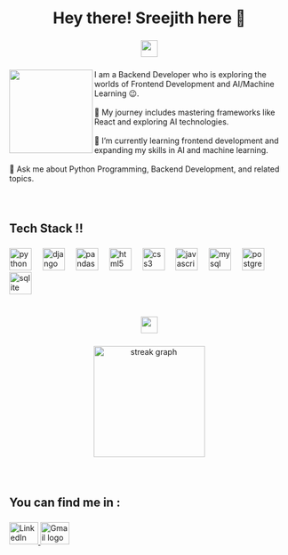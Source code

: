 <h1 align="center">Hey there! Sreejith  here 👋</h1>

###

<div align="center">
  <img height="30" src="https://user-images.githubusercontent.com/74038190/212284158-e840e285-664b-44d7-b79b-e264b5e54825.gif"  />
</div>

###

<img align="left" height="150" src="https://user-images.githubusercontent.com/74038190/227779362-cacda485-cab4-4e28-8a27-a4d2a918a7ac.gif"  />

###

<p align="left">I am a Backend Developer who is exploring the worlds of Frontend Development and AI/Machine Learning 😉.<br><br>🔭 My journey includes mastering frameworks like React and exploring AI technologies.<br><br>🌱 I’m currently learning frontend development and expanding my skills in AI and machine learning.<br><br>💬 Ask me about Python Programming, Backend Development, and related topics.</p>

###

<br>
<h2 align="left">Tech Stack !!</h2>

###

<div align="left">
  <img src="https://skillicons.dev/icons?i=py" height="40" alt="python logo"  />
  <img width="12" />
  <img src="https://skillicons.dev/icons?i=django" height="40" alt="django logo"  />
  <img width="12" />
  <img src="https://cdn.jsdelivr.net/gh/devicons/devicon/icons/pandas/pandas-original.svg" height="40" alt="pandas logo"  />
  <img width="12" />
  <img src="https://cdn.jsdelivr.net/gh/devicons/devicon/icons/html5/html5-original.svg" height="40" alt="html5 logo"  />
  <img width="12" />
  <img src="https://cdn.jsdelivr.net/gh/devicons/devicon/icons/css3/css3-original.svg" height="40" alt="css3 logo"  />
  <img width="12" />
  <img src="https://skillicons.dev/icons?i=js" height="40" alt="javascript logo"  />
  <img width="12" />
  <img src="https://skillicons.dev/icons?i=mysql" height="40" alt="mysql logo"  />
  <img width="12" />
  <img src="https://skillicons.dev/icons?i=postgres" height="40" alt="postgresql logo"  />
  <img width="12" />
  <img src="https://cdn.jsdelivr.net/gh/devicons/devicon/icons/sqlite/sqlite-original.svg" height="40" alt="sqlite logo"  />
</div>

###

<br>
<div align="center">
  <img height="30" src="https://user-images.githubusercontent.com/74038190/212744287-14f66c13-5458-40dc-9244-8ff533fc8f4a.gif"  />
</div>

###

<div align="center">
  <img src="https://streak-stats.demolab.com?user=sreejith-as&locale=en&mode=daily&theme=dracula&hide_border=false&border_radius=5&order=3" height="200" alt="streak graph"  />
</div>

###

<br>
<h2 align="left">You can find me in :</h2>

###

<div align="left">
  <a href="https://www.linkedin.com/in/sreejith-a-sreenivasan" target="_blank">
    <img src="https://raw.githubusercontent.com/maurodesouza/profile-readme-generator/master/src/assets/icons/social/linkedin/default.svg" width="52" height="40" alt="LinkedIn logo" />
  </a>
  <a href="mailto:sreejithsreenivasan.06@gmail.com" target="_blank">
    <img src="https://raw.githubusercontent.com/maurodesouza/profile-readme-generator/master/src/assets/icons/social/gmail/default.svg" width="52" height="40" alt="Gmail logo" />
  </a>
</div>

###
